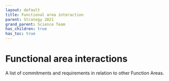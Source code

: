 ```yaml
---
layout: default
title: Functional area interaction
parent: Strategy 2021
grand_parent: Science Team
has_children: true
has_toc: true
---
```


# Functional area interactions

A list of commitments and requirements in relation to other Function Areas.